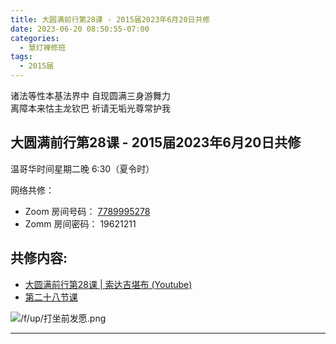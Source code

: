 ```yaml
---
title: 大圆满前行第28课 - 2015届2023年6月20日共修
date: 2023-06-20 08:50:55-07:00
categories:
  - 慧灯禅修班
tags:
  - 2015届
---
```

诸法等性本基法界中 自现圆满三身游舞力  
离障本来怙主龙钦巴 祈请无垢光尊常护我

## 大圆满前行第28课 - 2015届2023年6月20日共修

温哥华时间星期二晚 6:30（夏令时） 

网络共修：

- Zoom 房间号码： [7789995278](https://us02web.zoom.us/j/7789995278?pwd=VjZmbWJFY2k2K0E5RVB2cTNIQmhqUT09)
- Zomm 房间密码： 19621211

## 共修内容:

- [大圆满前行第28课 | 索达吉堪布 (Youtube)](https://www.youtube.com/watch?v=2RfwK8AQl8M&list=PLAnEIprIVklfWTKX6X1gI9eR_phiB8B4b&index=30)
- [第二十八节课](http://huidengchanxiu.net/refs/qxgs/qxgs-04wc#第二十八节课)

![/f/up/打坐前发愿.png](/f/up/打坐前发愿.png)

---


